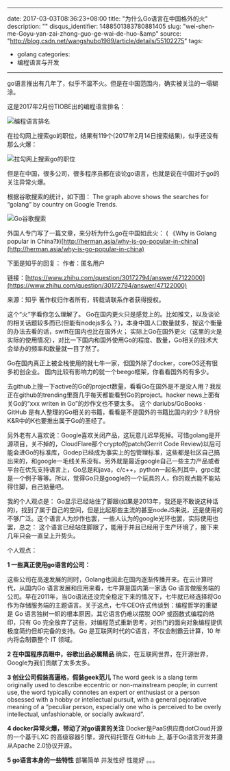 
---
date: 2017-03-03T08:36:23+08:00
title: "为什么Go语言在中国格外的火"
description: ""
disqus_identifier: 1488501383780881405
slug: "wei-shen-me-Goyu-yan-zai-zhong-guo-ge-wai-de-huo-&amp"
source: "http://blog.csdn.net/wangshubo1989/article/details/55102275"
tags: 
- golang
categories:
- 编程语言与开发
---

go语言推出有几年了，似乎不温不火。但是在中国范围内，确实被关注的一塌糊涂。

这是2017年2月份TIOBE出的编程语言排名：

![编程语言排名](https://static.yushuangqi.com/blog/2017/0303081604yyeghltmjxt.png)

在拉勾网上搜索go的职位，结果有119个(2017年2月14日搜索结果)，似乎还没有那么火爆：

![拉勾网上搜索go的职位](https://static.yushuangqi.com/blog/2017/03030816043ar4ljq1c11.png)

但是在中国，很多公司，很多程序员都在谈论go语言，也就是说在中国对于go的关注异常火爆。

根据谷歌搜索的统计，如下图： 
 The graph above shows the searches for “golang” by country on Google
Trends. 

![Go谷歌搜索](https://static.yushuangqi.com/blog/2017/0303081604i2dl1kq4wh1.png)

外国人专门写了一篇文章，来分析为什么go在中国如此火： 
( 《Why is Golang popular in China?》)[http://herman.asia/why-is-go-popular-in-china](http://herman.asia/why-is-go-popular-in-china)

下面是知乎的回复： 
 作者：匿名用户 

链接：[https://www.zhihu.com/question/30172794/answer/47122000](https://www.zhihu.com/question/30172794/answer/47122000)

 来源：知乎 
 著作权归作者所有，转载请联系作者获得授权。


这个“火”字看你怎么理解了。
Go在国内更火只是感觉上的。比如推文，以及谈论的相关话题较多而已(但能有nodejs多么？)，本身中国人口数量就多，按这个衡量的办法去看的话，swift在国内也比在国外火；
实际上Go在国外更火（这里的火是实际的使用情况），对比一下国内和国外使用Go的程度、数量，Go相关的技术大会举办的频率和数量就一目了然了。

Go在国内真正上被全栈使用的就七牛一家，但国外除了docker，coreOS还有很多初创企业。
国内比较有影响力的就一个beego框架，你看看国外的有多少。

去github上搜一下active的Go的project数量，看看Go在国外是不是没人用？我反正在github的trending里面几乎每天都能看到Go的project。hacker news上面有关Go的“xxx writen in Go”的炒作文也不要太多。
这个 dariubs/GoBooks · GitHub 是有人整理的Go相关的书籍，看看是不是国外的书籍比国内的少？8月份K&R中的K也要推出属于Go的圣经了。

另外老有人喜欢说：Google喜欢关闭产品，这玩意儿迟早死掉。可惜golang是开源项目，关不掉的，CloudFlare那个crypto的patch(Gerrit Code Review)以后可能会进Go的标准库，Godep已经成为事实上的包管理标准，这些都是社区自己搞出来的，和google一毛线关系没有。另外就是最近google自己一些主力产品或者平台在优先支持语言上，Go总是和java，c/c++，python一起名列其中，grpc就是一个例子等等。所以，觉得Go只是google的一个玩具的人，你的观点能不能站得住脚，自己掂量吧。

我的个人观点是：
Go显示已经站住了脚跟(如果是2013年，我还是不敢说这种话的)，找到了属于自己的空间，但是比起那些主流的甚至nodeJS来说，还是使用的不够广泛。这个语言人为炒作也罢，一些人认为的google光环也罢，实际使用也罢，总之：
这个语言已经站住脚跟了，能用于并且已经用于生产环境了，接下来几年只会一直呈上升势头。


个人观点：

**1 一些真正使用go语言的公司：** 

这些公司在高速发展的同时，Golang也因此在国内逐渐传播开来。在云计算时代，从国内Go
语言发展和应用来看，七牛算是国内第一家选 Go
语言做服务端的公司。早在2011年，当Go语法还没完全稳定下来的情况下，七牛就已经选择将Go作为存储服务端的主题语言。关于这点，七牛CEO许式伟谈到：编程哲学的重塑是
Go 语言独树一帜的根本原因，其它语言仍难以摆脱 OOP
或函数式编程的烙印，只有 Go
完全放弃了这些，对编程范式重新思考，对热门的面向对象编程提供极度简约但却完备的支持。Go
是互联网时代的C语言，不仅会制霸云计算，10 年内将会制霸整个 IT 领域。

**2 在中国程序员眼中，谷歌出品必属精品** 
 确实，在互联网世界，在开源世界，Google为我们贡献了太多太多。

**3 创业公司假装高逼格，假装geek范儿** 
 The word geek is a slang term originally used to describe eccentric or
non-mainstream people; in current use, the word typically connotes an
expert or enthusiast or a person obsessed with a hobby or intellectual
pursuit, with a general pejorative meaning of a “peculiar person,
especially one who is perceived to be overly intellectual,
unfashionable, or socially awkward”.

**4 docker异常火爆，带动了对go语言的关注** 
 Docker是PaaS供应商dotCloud开源的一个基于LXC
的高级容器引擎，源代码托管在 GitHub 上, 基于Go语言开发并遵从Apache
2.0协议开源。

**5 go语言本身的一些特性** 
 部署简单 
 并发性好 
 性能好 
 。。。
